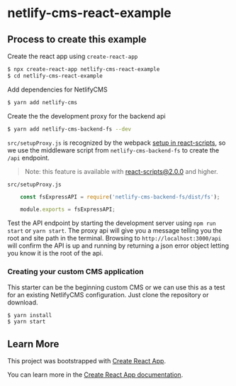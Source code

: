 # netlify-cms-react-example

## Process to create this example

Create the react app using `create-react-app`

```bash
$ npx create-react-app netlify-cms-react-example
$ cd netlify-cms-react-example 
```

Add dependencies for NetlifyCMS

```bash
$ yarn add netlify-cms
```

Create the the development proxy for the backend api

```bash
$ yarn add netlify-cms-backend-fs --dev
```

`src/setupProxy.js` is recognized by the webpack [setup in react-scripts][2], so we use the middleware script from `netlify-cms-backend-fs` to create the `/api` endpoint.

> Note: this feature is available with react-scripts@2.0.0 and higher.

`src/setupProxy.js`
```js
    const fsExpressAPI = require('netlify-cms-backend-fs/dist/fs');

    module.exports = fsExpressAPI;
```

Test the API endpoint by starting the development server using `npm run start` or `yarn start`. The proxy api will give you a message telling you the root and site path in the terminal. Browsing to `http://localhost:3000/api` will confirm the API is up and running by returning a json error object letting you know it is the root of the api.

### Creating your custom CMS application

This starter can be the beginning custom CMS or we can use this as a test for an existing NetlifyCMS configuration. Just clone the repository or download.

```bash
$ yarn install
$ yarn start
```

## Learn More

This project was bootstrapped with [Create React App](https://github.com/facebook/create-react-app).

You can learn more in the [Create React App documentation](https://facebook.github.io/create-react-app/docs/getting-started).

[2]: https://facebook.github.io/create-react-app/docs/proxying-api-requests-in-development#configuring-the-proxy-manually
